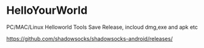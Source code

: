 # HelloYourWorld
PC/MAC/Linux Helloworld Tools Save Release, incloud dmg,exe and apk etc


https://github.com/shadowsocks/shadowsocks-android/releases/
